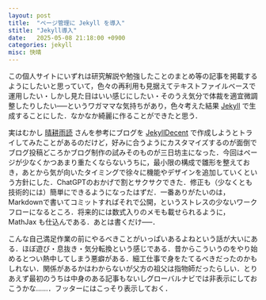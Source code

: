 ```yaml
---
layout: post
title:  "ページ管理に Jekyll を導入"
stitle: "Jekyll導入"
date:   2025-05-08 21:18:00 +0900
categories: jekyll
misc: 快晴
---
```


この個人サイトにいずれは研究解説や勉強したことのまとめ等の記事を掲載するようにしたいと思っていて，色々の再利用も見据えてテキストファイルベースで運用したい・しかし見た目はいい感じにしたい・そのうえ気分で体裁を適宜微調整したりしたい–––というワガママな気持ちがあり，色々考えた結果 [Jekyll](https://jekyllrb.com/) で生成することにした．なかなか綺麗に作ることができたと思う．

実はむかし [晴耕雨読](https://tex2e.github.io/blog/) さんを参考にブログを [JekyllDecent](https://jwillmer.github.io/jekyllDecent/) で作成しようとトライしてみたことがあるのだけど，好みに合うようにカスタマイズするのが面倒でブログ投稿どころかブログ制作の試みそのものが三日坊主になった．今回はページが少なくかつあまり重たくならないうちに，最小限の構成で雛形を整えておき，あとから気が向いたタイミングで徐々に機能やデザインを追加していくという方針にした．ChatGPTのおかげで割とサクサクできた．修正も（少なくとも技術的には）簡単にできるようになったはずだ．一番ありがたいのは，Markdownで書いてコミットすればそれで公開，というストレスの少ないワークフローになるところ．将来的には数式入りのメモも載せられるように，MathJax も仕込んである．あとは書くだけ–––．

こんな自己満足作業の前にやるべきことがいっぱいあるよねという話が大いにある．ほぼ遊び・息抜き・気分転換という感じである．昔からこういうのをやり始めるとつい熱中してしまう悪癖がある．細工仕事で身をたてるべきだったのかもしれない．関係があるかはわからないが父方の祖父は指物師だったらしい．とりあえず最初のうちは中身のある記事もないしグローバルナビでは非表示にしておこうかな……．フッターにはこっそり表示しておく．